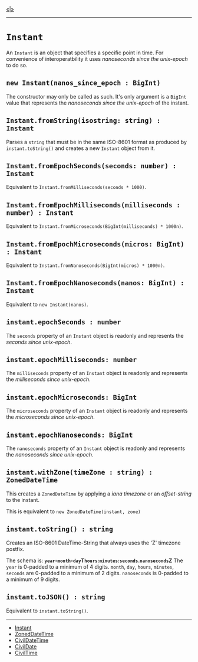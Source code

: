 [&laquo;][5]|[&raquo;][2]

---

# `Instant`

An `Instant` is an object that specifies a specific point in time. For convenience of interoperatbility it uses *nanoseconds since the unix-epoch* to do so.

## `new Instant(nanos_since_epoch : BigInt)`

The constructor may only be called as such. It's only argument is a `BigInt` value that
represents the *nanoseconds since the unix-epoch* of the instant.

## `Instant.fromString(isostring: string) : Instant`

Parses a `string` that must be in the same ISO-8601 format as produced by `instant.toString()`
and creates a new `Instant` object from it.

## `Instant.fromEpochSeconds(seconds: number) : Instant`

Equivalent to `Instant.fromMilliseconds(seconds * 1000)`.

## `Instant.fromEpochMilliseconds(milliseconds : number) : Instant`

Equivalent to `Instant.fromMicroseconds(BigInt(milliseconds) * 1000n)`.

## `Instant.fromEpochMicroseconds(micros: BigInt) : Instant`

Equivalent to `Instant.fromNanoseconds(BigInt(micros) * 1000n)`.

## `Instant.fromEpochNanoseconds(nanos: BigInt) : Instant`

Equivalent to `new Instant(nanos)`.

## `instant.epochSeconds : number`

The `seconds` property of an `Instant` object is readonly and represents the *seconds
since unix-epoch*.

## `instant.epochMilliseconds: number`

The `milliseconds` property of an `Instant` object is readonly and represents the *milliseconds
since unix-epoch*.

## `instant.epochMicroseconds: BigInt`

The `microseconds` property of an `Instant` object is readonly and represents the *microseconds
since unix-epoch*.

## `instant.epochNanoseconds: BigInt`

The `nanoseconds` property of an `Instant` object is readonly and represents the *nanoseconds
since unix-epoch*.

## `instant.withZone(timeZone : string) : ZonedDateTime`

This creates a `ZonedDateTime` by applying a *iana timezone* or an *offset-string* to the instant.

This is equivalent to `new ZonedDateTime(instant, zone)`

## `instant.toString() : string`

Creates an ISO-8601 DateTime-String that always uses the 'Z' timezone postfix.

The schema is: **`year`-`month`-`day`T`hours`:`minutes`:`seconds`.`nanoseconds`Z**
The `year` is 0-padded to a minimum of 4 digits. `month`, `day`, `hours`, `minutes`, `seconds`
are 0-padded to a minimum of 2 digits. `nanoseconds` is 0-padded to a minimum of 9 digits.

## `instant.toJSON() : string`

Equivalent to `instant.toString()`.

---

 * [Instant][1]
 * [ZonedDateTime][2]
 * [CivilDateTime][3]
 * [CivilDate][4]
 * [CivilTime][5]

[1]: instant.md "Instant"
[2]: zoned.md "ZonedDateTime"
[3]: civildatetime.md "CivilDateTime"
[4]: civildate.md "CivilDate"
[5]: civiltime.md "CivilTime"

